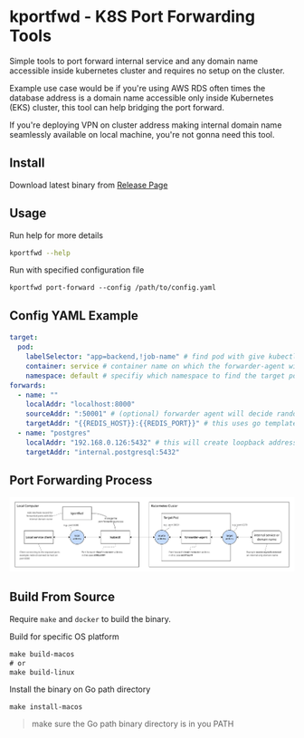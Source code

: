 # kportfwd - K8S Port Forwarding Tools

Simple tools to port forward internal service and any domain name accessible inside kubernetes cluster and requires no setup on the cluster.

Example use case would be if you're using AWS RDS often times the database address is a domain name accessible only inside Kubernetes (EKS) cluster, this tool can help bridging the port forward.

If you're deploying VPN on cluster address making internal domain name seamlessly available on local machine, you're not gonna need this tool.

## Install

Download latest binary from [Release Page](https://github.com/abdularis/kportfwd/releases)

## Usage

Run help for more details

```bash
kportfwd --help
```

Run with specified configuration file

```
kportfwd port-forward --config /path/to/config.yaml
```

## Config YAML Example

```yaml
target:
  pod:
    labelSelector: "app=backend,!job-name" # find pod with give kubectl label selector
    container: service # container name on which the forwarder-agent will be deployed
    namespace: default # specifiy which namespace to find the target pod
forwards:
  - name: ""
    localAddr: "localhost:8000"
    sourceAddr: ":50001" # (optional) forwarder agent will decide random ports if not provided
    targetAddr: "{{REDIS_HOST}}:{{REDIS_PORT}}" # this uses go template syntax, you can extract value from environment variable inside target pod
  - name: "postgres"
    localAddr: "192.168.0.126:5432" # this will create loopback address alias for specified ip address
    targetAddr: "internal.postgresql:5432"
```

## Port Forwarding Process

![](port-forwarding-process.jpg)


## Build From Source

Require `make` and `docker` to build the binary.

Build for specific OS platform

```
make build-macos
# or
make build-linux
```

Install the binary on Go path directory

```
make install-macos
```

> make sure the Go path binary directory is in you PATH